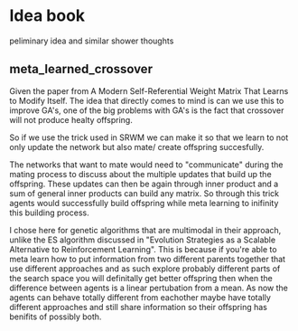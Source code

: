 <h1> Idea book </h1>
peliminary idea and similar shower thoughts


<h2> meta_learned_crossover </h2>

Given the paper from A Modern Self-Referential Weight Matrix That Learns to Modify Itself. The idea that directly comes to mind is can we use this to improve GA's, one of the big problems with GA's is the fact that crossover will not produce healty offspring.

So if we use the trick used in SRWM we can make it so that we learn to not only update the network but also mate/ create offspring succesfully.

The networks that want to mate would need to "communicate" during the mating process to discuss about the multiple updates that build up the offspring.
These updates can then be again through inner product and a sum of general inner products can build any matrix. 
So through this trick agents would successfully build offspring while meta learning to inifinity this building process.


I chose here for genetic algorithms that are multimodal in their approach, unlike the ES algorithm discussed in  "Evolution Strategies as a Scalable Alternative to Reinforcement Learning". This is because if you're able to meta learn how to put information from two different parents together that use different approaches and as such explore probably different parts of the search space you will definitally get better offspring then when 
the difference between agents is a linear pertubation from a mean.
As now the agents can behave totally different from eachother maybe have totally different approaches and still share information so their offspring 
has benifits of possibly both.


